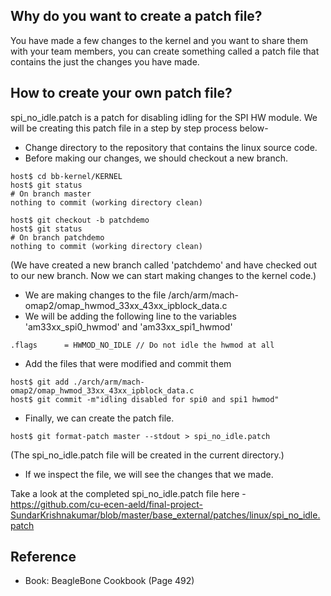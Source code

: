 ## Why do you want to create a patch file?

You have made a few changes to the kernel and you want to share them with your team members, you can create something called a patch file that contains the just the changes you have made.

## How to create your own patch file?

spi_no_idle.patch is a patch for disabling idling for the SPI HW module. We will be creating this patch file in a step by step process below-

* Change directory to the repository that contains the linux source code.
* Before making our changes, we should checkout a new branch.

```
host$ cd bb-kernel/KERNEL
host$ git status
# On branch master
nothing to commit (working directory clean)
```
```
host$ git checkout -b patchdemo
host$ git status
# On branch patchdemo
nothing to commit (working directory clean)
```

(We have created a new branch called 'patchdemo' and have checked out to our new branch. Now we can start making changes to the kernel code.)

* We are making changes to the file /arch/arm/mach-omap2/omap_hwmod_33xx_43xx_ipblock_data.c
* We will be adding the following line to the variables 'am33xx_spi0_hwmod' and 'am33xx_spi1_hwmod'

```
.flags		= HWMOD_NO_IDLE // Do not idle the hwmod at all
```

* Add the files that were modified and commit them

```
host$ git add ./arch/arm/mach-omap2/omap_hwmod_33xx_43xx_ipblock_data.c
host$ git commit -m"idling disabled for spi0 and spi1 hwmod"
```

* Finally, we can create the patch file.

```
host$ git format-patch master --stdout > spi_no_idle.patch
```
(The spi_no_idle.patch file will be created in the current directory.)

* If we inspect the file, we will see the changes that we made.

Take a look at the completed spi_no_idle.patch file here - https://github.com/cu-ecen-aeld/final-project-SundarKrishnakumar/blob/master/base_external/patches/linux/spi_no_idle.patch


## Reference

 * Book:  BeagleBone Cookbook (Page 492)
